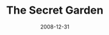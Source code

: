 ---
layout: productions
title: The Secret Garden
date: 2008-12-31
approx_date: year
Theatre: Theatre Jacksonville
venue: Harold K. Smith Playhouse
cast:
crew:
- Director: Michael Lipp
---